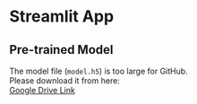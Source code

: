 # Streamlit App

## Pre-trained Model

The model file (`model.h5`) is too large for GitHub.  
Please download it from here:  
[Google Drive Link](https://drive.google.com/file/d/1vjQkv8Wplq1JtQyFHEBH-G3tg7mZFxT2/view?usp=drive_link)
